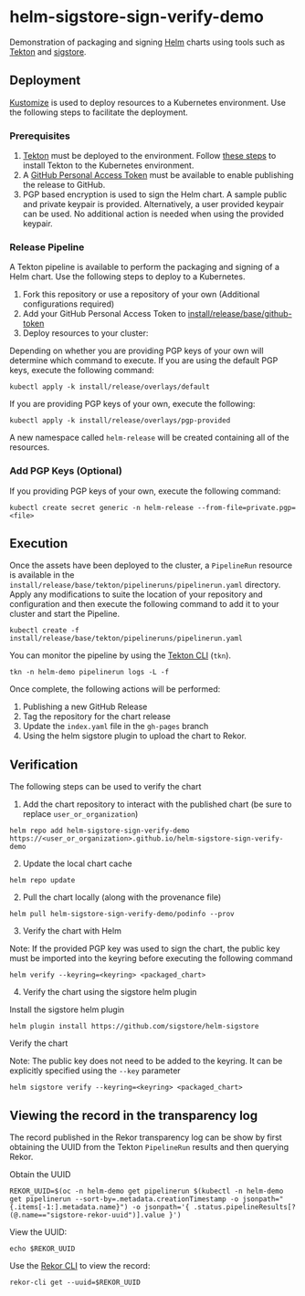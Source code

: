 # helm-sigstore-sign-verify-demo

Demonstration of packaging and signing [Helm](https://helm.sh/) charts using tools such as [Tekton](https://tekton.dev/) and [sigstore](https://sigstore.dev/).

## Deployment

[Kustomize](https://kustomize.io) is used to deploy resources to a Kubernetes environment. Use the following steps to facilitate the deployment.


### Prerequisites

1. [Tekton](https://tekton.dev/) must be deployed to the environment. Follow [these steps](https://tekton.dev/docs/getting-started/) to install Tekton to the Kubernetes environment.
2. A [GitHub Personal Access Token](https://docs.github.com/en/authentication/keeping-your-account-and-data-secure/creating-a-personal-access-token) must be available to enable publishing the release to GitHub.
3. PGP based encryption is used to sign the Helm chart. A sample public and private keypair is provided. Alternatively, a user provided keypair can be used. No additional action is needed when using the provided keypair.


### Release Pipeline

A Tekton pipeline is available to perform the packaging and signing of a Helm chart. Use the following steps to deploy to a Kubernetes. 

1. Fork this repository or use a repository of your own (Additional configurations required)
2. Add your GitHub Personal Access Token to [install/release/base/github-token](install/release/base/github-token)
3. Deploy resources to your cluster:

Depending on whether you are providing PGP keys of your own will determine which command to execute. If you are using the default PGP keys, execute the following command:

```shell
kubectl apply -k install/release/overlays/default
```

If you are providing PGP keys of your own, execute the following:

```shell
kubectl apply -k install/release/overlays/pgp-provided
```

A new namespace called `helm-release` will be created containing all of the resources.

### Add PGP Keys (Optional)

If you providing PGP keys of your own, execute the following command:

```shell
kubectl create secret generic -n helm-release --from-file=private.pgp=<file>
```

## Execution

Once the assets have been deployed to the cluster, a `PipelineRun` resource is available in the `install/release/base/tekton/pipelineruns/pipelinerun.yaml` directory. Apply any modifications to suite the location of your repository and configuration and then execute the following command to add it to your cluster and start the Pipeline.

```shell
kubectl create -f install/release/base/tekton/pipelineruns/pipelinerun.yaml
```

You can monitor the pipeline by using the [Tekton CLI](https://github.com/tektoncd) (`tkn`).

```shell
tkn -n helm-demo pipelinerun logs -L -f
```

Once complete, the following actions will be performed:

1. Publishing a new GitHub Release
2. Tag the repository for the chart release
3. Update the `index.yaml` file in the `gh-pages` branch
4. Using the helm sigstore plugin to upload the chart to Rekor.

## Verification

The following steps can be used to verify the chart

1. Add the chart repository to interact with the published chart (be sure to replace `user_or_organization`)

```shell
helm repo add helm-sigstore-sign-verify-demo https://<user_or_organization>.github.io/helm-sigstore-sign-verify-demo
```

2. Update the local chart cache

```shell
helm repo update
```

2. Pull the chart locally (along with the provenance file)

```shell
helm pull helm-sigstore-sign-verify-demo/podinfo --prov
```

3. Verify the chart with Helm

Note: If the provided PGP key was used to sign the chart, the public key must be imported into the keyring before executing the following command

```shell
helm verify --keyring=<keyring> <packaged_chart>
```

4. Verify the chart using the sigstore helm plugin

Install the sigstore helm plugin

```shell
helm plugin install https://github.com/sigstore/helm-sigstore
```

Verify the chart

Note: The public key does not need to be added to the keyring. It can be explicitly specified using the `--key` parameter

```shell
helm sigstore verify --keyring=<keyring> <packaged_chart>
```

## Viewing the record in the transparency log

The record published in the Rekor transparency log can be show by first obtaining the UUID from the Tekton `PipelineRun` results and then querying Rekor.

Obtain the UUID

```shell
REKOR_UUID=$(oc -n helm-demo get pipelinerun $(kubectl -n helm-demo get pipelinerun --sort-by=.metadata.creationTimestamp -o jsonpath="{.items[-1:].metadata.name}") -o jsonpath='{ .status.pipelineResults[?(@.name=="sigstore-rekor-uuid")].value }')
```

View the UUID:

```shell
echo $REKOR_UUID
```

Use the [Rekor CLI](https://github.com/sigstore/rekor) to view the record:

```shell
rekor-cli get --uuid=$REKOR_UUID
```
